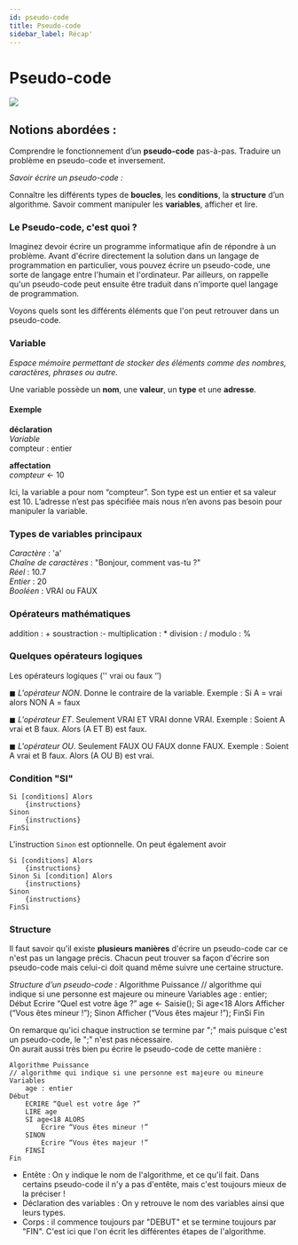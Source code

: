 ```yaml
---
id: pseudo-code
title: Pseudo-code
sidebar_label: Récap'
---
```


# Pseudo-code

![](https://media.giphy.com/media/3o6Yg4GUVgIUg3bf7W/giphy.gif)

## Notions abordées :

Comprendre le fonctionnement d’un **pseudo-code** pas-à-pas.
Traduire un problème en pseudo-code et inversement.

_Savoir écrire un pseudo-code :_

Connaître les différents types de **boucles**, les **conditions**, la **structure** d’un algorithme.
Savoir comment manipuler les **variables**, afficher et lire.

### Le Pseudo-code, c'est quoi ?

Imaginez devoir écrire un programme informatique afin de répondre à un problème. Avant d'écrire directement la solution dans un langage de programmation en particulier, vous pouvez écrire un pseudo-code, une sorte de langage entre l'humain et l'ordinateur.
Par ailleurs, on rappelle qu'un pseudo-code peut ensuite être traduit dans n'importe quel langage de programmation.

Voyons quels sont les différents éléments que l'on peut retrouver dans un pseudo-code.

### Variable

_Espace mémoire permettant de stocker des éléments comme des nombres, caractères, phrases ou autre._

Une variable possède un **nom**, une **valeur**, un **type** et une **adresse**.

#### Exemple

**déclaration**  
_Variable_  
compteur : entier

**affectation**  
_compteur_ ← 10

Ici, la variable a pour nom “compteur”. Son type est un entier et sa valeur est 10. L’adresse n’est pas spécifiée mais nous n’en avons pas besoin pour manipuler la variable.

### Types de variables principaux

_Caractère_ : 'a'  
_Chaîne de caractères_ : "Bonjour, comment vas-tu ?"  
_Réel_ : 10.7  
_Entier_ : 20  
_Booléen_ : VRAI ou FAUX

### Opérateurs mathématiques

addition : +
soustraction :-
multiplication : \*
division : /
modulo : %

### Quelques opérateurs logiques

Les opérateurs logiques ('' vrai ou faux ‘’)

◼ _L'opérateur NON_. Donne le contraire de la variable.
Exemple : Si A = vrai alors NON A = faux

◼ _L'opérateur ET_. Seulement VRAI ET VRAI donne VRAI.
Exemple : Soient A vrai et B faux. Alors (A ET B) est faux.

◼ _L'opérateur OU_. Seulement FAUX OU FAUX donne FAUX.
Exemple : Soient A vrai et B faux. Alors (A OU B) est vrai.

### Condition "SI"

    Si [conditions] Alors
    	{instructions}
    Sinon
    	{instructions}
    FinSi

L'instruction `Sinon` est optionnelle.
On peut également avoir

    Si [conditions] Alors
    	{instructions}
    Sinon Si [condition] Alors
    	{instructions}
    Sinon
    	{instructions}
    FinSi

### Structure

Il faut savoir qu'il existe **plusieurs manières** d'écrire un pseudo-code car ce n'est pas un langage précis. Chacun peut trouver sa façon d'écrire son pseudo-code mais celui-ci doit quand même suivre une certaine structure.

_Structure d’un pseudo-code :_
Algorithme Puissance
// algorithme qui indique si une personne est majeure ou mineure
Variables
age : entier;
Début
Ecrire “Quel est votre âge ?”
age ← Saisie();
Si age<18 Alors
Afficher (“Vous êtes mineur !”);
Sinon
Afficher (“Vous êtes majeur !”);
FinSi
Fin

On remarque qu'ici chaque instruction se termine par ";" mais puisque c'est un pseudo-code, le ";" n'est pas nécessaire.  
On aurait aussi très bien pu écrire le pseudo-code de cette manière :

    Algorithme Puissance
    // algorithme qui indique si une personne est majeure ou mineure
    Variables
        age : entier
    Début
    	ECRIRE “Quel est votre âge ?”
        LIRE age
        SI age<18 ALORS
            Ecrire “Vous êtes mineur !”
        SINON
            Ecrire “Vous êtes majeur !”
        FINSI
    Fin

- Entête : On y indique le nom de l'algorithme, et ce qu'il fait. Dans certains pseudo-code il n'y a pas d'entête, mais c'est toujours mieux de la préciser !
- Déclaration des variables : On y retrouve le nom des variables ainsi que leurs types.
- Corps : il commence toujours par "DEBUT" et se termine toujours par "FIN". C'est ici que l'on écrit les différentes étapes de l'algorithme.
